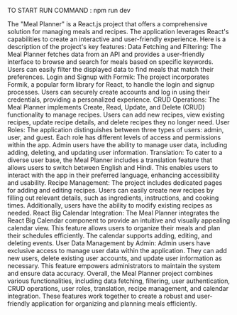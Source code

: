 TO START 
RUN COMMAND :    npm run dev



The "Meal Planner" is a React.js project that offers a comprehensive solution for managing meals and recipes. The application leverages React's capabilities to create an interactive and user-friendly experience. Here is a description of the project's key features:
Data Fetching and Filtering: The Meal Planner fetches data from an API and provides a user-friendly interface to browse and search for meals based on specific keywords. Users can easily filter the displayed data to find meals that match their preferences.
Login and Signup with Formik: The project incorporates Formik, a popular form library for React, to handle the login and signup processes. Users can securely create accounts and log in using their credentials, providing a personalized experience.
CRUD Operations: The Meal Planner implements Create, Read, Update, and Delete (CRUD) functionality to manage recipes. Users can add new recipes, view existing recipes, update recipe details, and delete recipes they no longer need.
User Roles: The application distinguishes between three types of users: admin, user, and guest. Each role has different levels of access and permissions within the app. Admin users have the ability to manage user data, including adding, deleting, and updating user information.
Translation: To cater to a diverse user base, the Meal Planner includes a translation feature that allows users to switch between English and Hindi. This enables users to interact with the app in their preferred language, enhancing accessibility and usability.
Recipe Management: The project includes dedicated pages for adding and editing recipes. Users can easily create new recipes by filling out relevant details, such as ingredients, instructions, and cooking times. Additionally, users have the ability to modify existing recipes as needed.
React Big Calendar Integration: The Meal Planner integrates the React Big Calendar component to provide an intuitive and visually appealing calendar view. This feature allows users to organize their meals and plan their schedules efficiently. The calendar supports adding, editing, and deleting events.
User Data Management by Admin: Admin users have exclusive access to manage user data within the application. They can add new users, delete existing user accounts, and update user information as necessary. This feature empowers administrators to maintain the system and ensure data accuracy.
Overall, the Meal Planner project combines various functionalities, including data fetching, filtering, user authentication, CRUD operations, user roles, translation, recipe management, and calendar integration. These features work together to create a robust and user-friendly application for organizing and planning meals efficiently.
